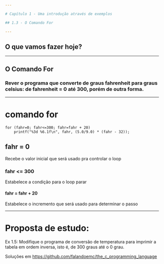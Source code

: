 ```yaml
---

# Capítulo 1 - Uma introdução através de exemplos

## 1.3 - O Comando For 

---
```


## O que vamos fazer hoje? 

---

## O Comando For
### Rever o programa que converte de graus fahrenheit para graus celsius: de fahrenheit = 0 até 300, porém de outra forma.

---

# comando for

```
for (fahr=0; fahr<=300; fahr=fahr + 20)
    printf("%3d %6.1f\n", fahr, (5.0/9.0) * (fahr - 32));  
```

## fahr = 0
Recebe o valor inicial que será usado pra controlar o loop
### fahr <= 300
Estabelece a condição para o loop parar
#### fahr = fahr + 20
Estabelece o incremento que será usado para determinar o passo



---

# Proposta de estudo:

Ex 1.5: Modifique o programa de conversão de temperatura para imprimir a tabela em ordem inversa, isto é, de 300 graus até o 0 grau.

Soluções em https://github.com/falandoemc/the_c_programming_language
